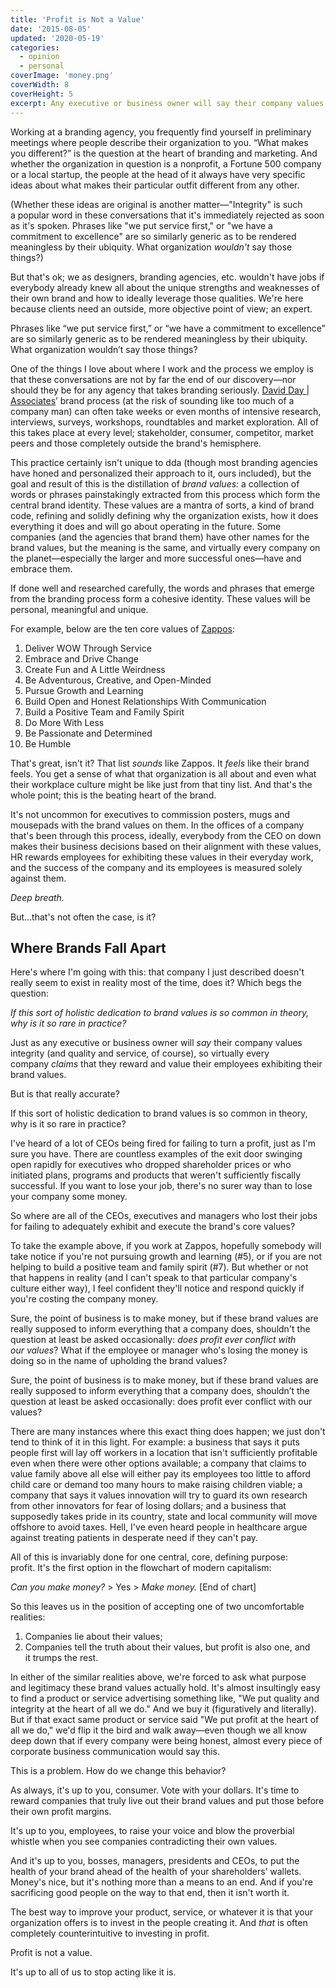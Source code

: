 ```yaml
---
title: 'Profit is Not a Value'
date: '2015-08-05'
updated: '2020-05-19'
categories:
  - opinion
  - personal
coverImage: 'money.png'
coverWidth: 8
coverHeight: 5
excerpt: Any executive or business owner will say their company values integrity, and virtually every company claims that they reward and value their employees exhibiting their brand values. But is that really accurate?
---
```


<script>
  import PullQuote from '$lib/components/PullQuote.svelte'
  import SideNote from '$lib/components/SideNote.svelte'
</script>

Working at a branding agency, you frequently find yourself in preliminary meetings where people describe their organization to you. “What makes you different?” is the question at the heart of branding and marketing. And whether the organization in question is a nonprofit, a Fortune 500 company or a local startup, the people at the head of it always have very specific ideas about what makes their particular outfit different from any other.

(Whether these ideas are original is another matter—"Integrity" is such a popular word in these conversations that it's immediately rejected as soon as it's spoken. Phrases like "we put service first," or "we have a commitment to excellence" are so similarly generic as to be rendered meaningless by their ubiquity. What organization _wouldn't_ say those things?)

But that's ok; we as designers, branding agencies, etc. wouldn't have jobs if everybody already knew all about the unique strengths and weaknesses of their own brand and how to ideally leverage those qualities. We're here because clients need an outside, more objective point of view; an expert.

<PullQuote>
Phrases like “we put service first,” or “we have a commitment to excellence” are so similarly generic as to be rendered meaningless by their ubiquity. What organization wouldn’t say those things?
</PullQuote>

One of the things I love about where I work and the process we employ is that these conversations are not by far the end of our discovery—nor should they be for any agency that takes branding seriously. [David Day | Associates](http://dday.com)’ brand process (at the risk of sounding like too much of a company man) can often take weeks or even months of intensive research, interviews, surveys, workshops, roundtables and market exploration. All of this takes place at every level; stakeholder, consumer, competitor, market peers and those completely outside the brand's hemisphere.

This practice certainly isn't unique to dda (though most branding agencies have honed and personalized their approach to it, ours included), but the goal and result of this is the distillation of *brand values:* a collection of words or phrases painstakingly extracted from this process which form the central brand identity. These values are a mantra of sorts, a kind of brand code, refining and solidly defining why the organization exists, how it does everything it does and will go about operating in the future. Some companies (and the agencies that brand them) have other names for the brand values, but the meaning is the same, and virtually every company on the planet—especially the larger and more successful ones—have and embrace them.

If done well and researched carefully, the words and phrases that emerge from the branding process form a cohesive identity. These values will be personal, meaningful and unique.

For example, below are the ten core values of [Zappos](http://www.zappos.com/):

1. Deliver WOW Through Service
2. Embrace and Drive Change
3. Create Fun and A Little Weirdness
4. Be Adventurous, Creative, and Open-Minded
5. Pursue Growth and Learning
6. Build Open and Honest Relationships With Communication
7. Build a Positive Team and Family Spirit
8. Do More With Less
9. Be Passionate and Determined
10. Be Humble

That's great, isn't it? That list _sounds_ like Zappos. It _feels_ like their brand feels. You get a sense of what that organization is all about and even what their workplace culture might be like just from that tiny list. And that's the whole point; this is the beating heart of the brand.

It's not uncommon for executives to commission posters, mugs and mousepads with the brand values on them. In the offices of a company that's been through this process, ideally, everybody from the CEO on down makes their business decisions based on their alignment with these values, HR rewards employees for exhibiting these values in their everyday work, and the success of the company and its employees is measured solely against them.

_Deep breath._

But…that's not often the case, is it?

## Where Brands Fall Apart

Here's where I'm going with this: that company I just described doesn't really seem to exist in reality most of the time, does it? Which begs the question:

_If this sort of holistic dedication to brand values is so common in theory, why is it so rare in practice?_

Just as any executive or business owner will *say* their company values integrity (and quality and service, of course), so virtually every company *claims* that they reward and value their employees exhibiting their brand values.

But is that really accurate?

<PullQuote>
If this sort of holistic dedication to brand values is so common in theory, why is it so rare in practice?
</PullQuote>

I've heard of a lot of CEOs being fired for failing to turn a profit, just as I'm sure you have. There are countless examples of the exit door swinging open rapidly for executives who dropped shareholder prices or who initiated plans, programs and products that weren't sufficiently fiscally successful. If you want to lose your job, there's no surer way than to lose your company some money.

So where are all of the CEOs, executives and managers who lost their jobs for failing to adequately exhibit and execute the brand's core values?

To take the example above, if you work at Zappos, hopefully somebody will take notice if you're not pursuing growth and learning (#5), or if you are not helping to build a positive team and family spirit (#7). But whether or not that happens in reality (and I can't speak to that particular company's culture either way), I feel confident they'll notice and respond quickly if you're costing the company money.

Sure, the point of business is to make money, but if these brand values are really supposed to inform everything that a company does, shouldn't the question at least be asked occasionally: *does profit ever conflict with our values*? What if the employee or manager who's losing the money is doing so in the name of upholding the brand values?

<PullQuote>
Sure, the point of business is to make money, but if these brand values are really supposed to inform everything that a company does, shouldn’t the question at least be asked occasionally: does profit ever conflict with our values?
</PullQuote>

There are many instances where this exact thing does happen; we just don't tend to think of it in this light. For example: a business that says it puts people first will lay off workers in a location that isn't sufficiently profitable even when there were other options available; a company that claims to value family above all else will either pay its employees too little to afford child care or demand too many hours to make raising children viable; a company that says it values innovation will try to guard its own research from other innovators for fear of losing dollars; and a business that supposedly takes pride in its country, state and local community will move offshore to avoid taxes. Hell, I've even heard people in healthcare argue against treating patients in desperate need if they can't pay.

All of this is invariably done for one central, core, defining purpose: profit. It's the first option in the flowchart of modern capitalism:

*Can you make money?* > Yes > _Make money._ [End of chart]

So this leaves us in the position of accepting one of two uncomfortable realities:

1. Companies lie about their values;
2. Companies tell the truth about their values, but profit is also one, and it trumps the rest.

In either of the similar realities above, we're forced to ask what purpose and legitimacy these brand values actually hold. It's almost insultingly easy to find a product or service advertising something like, "We put quality and integrity at the heart of all we do." And we buy it (figuratively and literally). But if that exact same product or service said "We put profit at the heart of all we do," we'd flip it the bird and walk away—even though we all know deep down that if every company were being honest, almost every piece of corporate business communication would say this.

This is a problem. How do we change this behavior?

As always, it's up to you, consumer. Vote with your dollars. It's time to reward companies that truly live out their brand values and put those before their own profit margins.

It's up to you, employees, to raise your voice and blow the proverbial whistle when you see companies contradicting their own values.

And it's up to you, bosses, managers, presidents and CEOs, to put the health of your brand ahead of the health of your shareholders’ wallets. Money's nice, but it's nothing more than a means to an end. And if you're sacrificing good people on the way to that end, then it isn't worth it.

The best way to improve your product, service, or whatever it is that your organization offers is to invest in the people creating it. And *that* is often completely counterintuitive to investing in profit.

Profit is not a value.

It's up to all of us to stop acting like it is.
